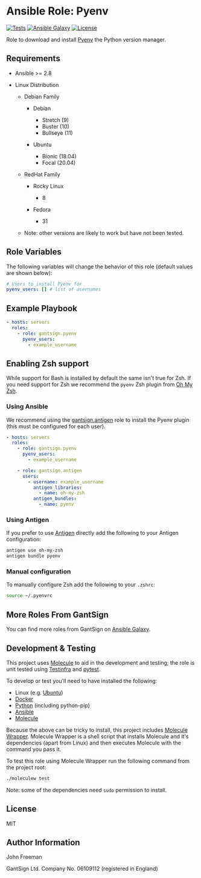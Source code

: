 Ansible Role: Pyenv
===================

[![Tests](https://github.com/gantsign/ansible_role_pyenv/workflows/Tests/badge.svg)](https://github.com/gantsign/ansible_role_pyenv/actions?query=workflow%3ATests)
[![Ansible Galaxy](https://img.shields.io/badge/ansible--galaxy-gantsign.pyenv-blue.svg)](https://galaxy.ansible.com/gantsign/pyenv)
[![License](https://img.shields.io/badge/license-MIT-blue.svg)](https://raw.githubusercontent.com/gantsign/ansible_role_pyenv/master/LICENSE)

Role to download and install [Pyenv](https://github.com/pyenv/pyenv) the Python
version manager.

Requirements
------------

* Ansible >= 2.8

* Linux Distribution

    * Debian Family

        * Debian

            * Stretch (9)
            * Buster (10)
            * Bullseye (11)

        * Ubuntu

            * Bionic (18.04)
            * Focal (20.04)

    * RedHat Family

        * Rocky Linux

            * 8

        * Fedora

            * 31

    * Note: other versions are likely to work but have not been tested.

Role Variables
--------------

The following variables will change the behavior of this role (default values
are shown below):

```yaml
# Users to install Pyenv for
pyenv_users: [] # list of usernames
```

Example Playbook
----------------

```yaml
- hosts: servers
  roles:
    - role: gantsign.pyenv
      pyenv_users:
        - example_username
```

Enabling Zsh support
--------------------

While support for Bash is installed by default the same isn't true for Zsh. If
you need support for Zsh we recommend the `pyenv` Zsh plugin from
[Oh My Zsh](https://ohmyz.sh).

### Using Ansible

We recommend using the
[gantsign.antigen](https://galaxy.ansible.com/gantsign/antigen) role to install
the Pyenv plugin (this must be configured for each user).

```yaml
- hosts: servers
  roles:
    - role: gantsign.pyenv
      pyenv_users:
        - example_username

    - role: gantsign.antigen
      users:
        - username: example_username
          antigen_libraries:
            - name: oh-my-zsh
          antigen_bundles:
            - name: pyenv
```

### Using Antigen

If you prefer to use [Antigen](https://github.com/zsh-users/antigen) directly
add the following to your Antigen configuration:

```bash
antigen use oh-my-zsh
antigen bundle pyenv
```

### Manual configuration

To manually configure Zsh add the following to your `.zshrc`:

```bash
source ~/.pyenvrc
```

More Roles From GantSign
------------------------

You can find more roles from GantSign on
[Ansible Galaxy](https://galaxy.ansible.com/gantsign).

Development & Testing
---------------------

This project uses [Molecule](http://molecule.readthedocs.io/) to aid in the
development and testing; the role is unit tested using
[Testinfra](http://testinfra.readthedocs.io/) and
[pytest](http://docs.pytest.org/).

To develop or test you'll need to have installed the following:

* Linux (e.g. [Ubuntu](http://www.ubuntu.com/))
* [Docker](https://www.docker.com/)
* [Python](https://www.python.org/) (including python-pip)
* [Ansible](https://www.ansible.com/)
* [Molecule](http://molecule.readthedocs.io/)

Because the above can be tricky to install, this project includes
[Molecule Wrapper](https://github.com/gantsign/molecule-wrapper). Molecule
Wrapper is a shell script that installs Molecule and it's dependencies (apart
from Linux) and then executes Molecule with the command you pass it.

To test this role using Molecule Wrapper run the following command from the
project root:

```bash
./moleculew test
```

Note: some of the dependencies need `sudo` permission to install.

License
-------

MIT

Author Information
------------------

John Freeman

GantSign Ltd.
Company No. 06109112 (registered in England)

